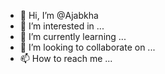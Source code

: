 - 👋 Hi, I’m @Ajabkha
- 👀 I’m interested in ...
- 🌱 I’m currently learning ...
- 💞️ I’m looking to collaborate on ...
- 📫 How to reach me ...

<!---
Ajabkha/Ajabkha is a ✨ special ✨ repository because its `README.md` (this file) appears on your GitHub profile.
You can click the Preview link to take a look at your changes.
--->
